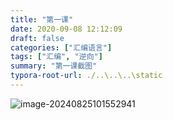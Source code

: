 ```yaml
---
title: "第一课"
date: 2020-09-08 12:12:09
draft: false
categories: ["汇编语言"]
tags: ["汇编", "逆向"]
summary: "第一课截图"
typora-root-url: ./..\..\..\static
---
```


![image-20240825101552941](/images/image-20240825101552941.png)

